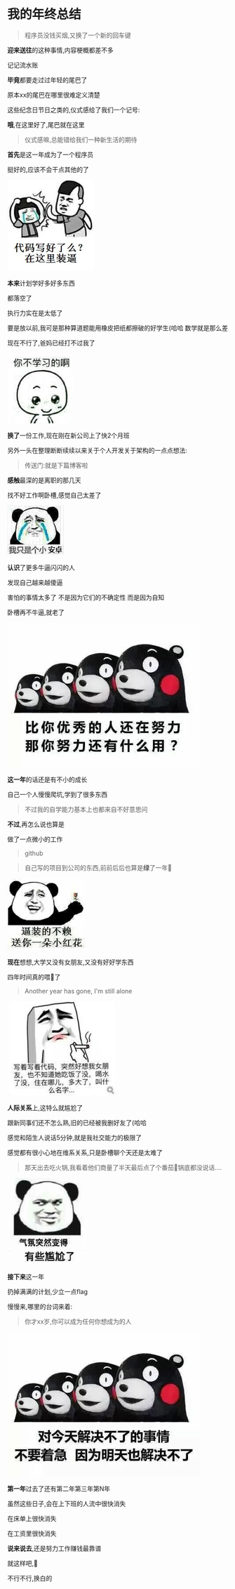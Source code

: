 # 我的年终总结

> 程序员没钱买烟,又换了一个新的回车键



**迎来送往**的这种事情,内容梗概都差不多

记记流水账



**毕竟**都要走过过年轻的尾巴了

原本xx的尾巴在哪里很难定义清楚

这些纪念日节日之类的,仪式感给了我们一个记号:



**哦**,在这里好了,尾巴就在这里

>  仪式感嘛,总能错给我们一种新生活的期待 





**首先**是这一年成为了一个程序员

挺好的,应该不会干点其他的了

![image](https://github.com/80998062/80998062.github.io/raw/master/img/in-post/年终总结/代码写好了么.jpeg)



**本来**计划学好多好多东西

都落空了

执行力实在是太低了

要是放以前,我可是那种算道题能用橡皮把纸都擦破的好学生(哈哈 数学就是那么差

现在不行了,爸妈已经打不过我了

![image](https://github.com/80998062/80998062.github.io/raw/master/img/in-post/年终总结/学习.jpeg)



**换了**一份工作,现在刚在新公司上了快2个月班

另外一头在整理断断续续以来关于个人开发关于架构的一点点想法:

> 传送门:就是下篇博客啦



**感触**最深的是离职的那几天

找不好工作啊卧槽,感觉自己太差了

![image](https://github.com/80998062/80998062.github.io/raw/master/img/in-post/年终总结/小安卓.jpeg)

**认识**了更多牛逼闪闪的人

发现自己越来越傻逼

害怕的事情太多了 不是因为它们的不确定性 而是因为自知

卧槽再不牛逼,就老了

![image](https://github.com/80998062/80998062.github.io/raw/master/img/in-post/年终总结/优秀.jpeg)



**这一年**的话还是有不小的成长

自己一个人慢慢爬坑,学到了很多东西

> 不过我的自学能力基本上也都来自不好意思问



**不过**,再怎么说也算是

做了一点微小的工作



> github





>  自己写的项目到公司的东西,前前后后也算是**绿**了一年👏



![image](https://github.com/80998062/80998062.github.io/raw/master/img/in-post/年终总结/小红花.jpg)







**现在**想想,大学又没有女朋友,又没有好好学东西

四年时间真的喂🐶了

> Another year has gone, I'm still alone



![image](https://github.com/80998062/80998062.github.io/raw/master/img/in-post/年终总结/女朋友.jpeg)



**人际关系**上,这特么就尴尬了

跟新同事们还不怎么熟,旧的已经被我删好友了(哈哈

感觉和陌生人说话5分钟,就是我社交能力的极限了

感觉都有很小心地在维系关系,只是卧槽聊个天还是太难了

> 那天出去吃火锅,我看着他们商量了半天最后点了个番茄🍅锅底都没说话....

![image](https://github.com/80998062/80998062.github.io/raw/master/img/in-post/年终总结/尴尬.jpeg)



**接下来**这一年

扔掉满满的计划,少立一点flag

慢慢来,哪里的台词来着:

> 你才xx岁,你可以成为任何你想成为的人

![image](https://github.com/80998062/80998062.github.io/raw/master/img/in-post/年终总结/明天.jpeg)



**第一年**过去了还有第二年第三年第N年

虽然这些日子,会在上下班的人流中很快消失

在床单上很快消失

在工资里很快消失





**说来说去**,还是努力工作赚钱最靠谱

就这样吧,🍺

不行不行,换白的



